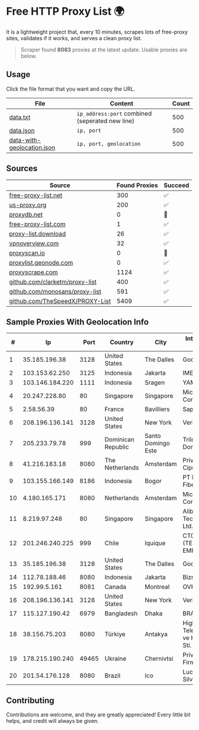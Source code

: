 
# Free HTTP Proxy List 🌍

It is a lightweight project that, every 10 minutes, scrapes lots of free-proxy sites, validates if it works, and serves a clean proxy list.


> Scraper found **8083** proxies at the latest update. Usable proxies are below.

## Usage

Click the file format that you want and copy the URL.


|File|Content|Count|
|----|-------|-----|
|[data.txt](https://raw.githubusercontent.com/themiralay/Proxy-List-World/master/data.txt)|`ip_address:port` combined (seperated new line)|500|
|[data.json](https://raw.githubusercontent.com/themiralay/Proxy-List-World/master/data.json)|`ip, port`|500|
|[data-with-geolocation.json](https://raw.githubusercontent.com/themiralay/Proxy-List-World/master/data-with-geolocation.json)|`ip, port, geolocation`|500|

## Sources

|Source|Found Proxies|Succeed|
|------|-------------|-------|
|[free-proxy-list.net](https://free-proxy-list.net)|300|✅|
|[us-proxy.org](https://www.us-proxy.org)|200|✅|
|[proxydb.net](http://proxydb.net)|0|🚫|
|[free-proxy-list.com](https://free-proxy-list.com/?page=&port=&type%5B%5D=http&type%5B%5D=https&up_time=0&search=Search)|1|✅|
|[proxy-list.download](https://www.proxy-list.download/HTTP)|26|✅|
|[vpnoverview.com](https://vpnoverview.com/privacy/anonymous-browsing/free-proxy-servers)|32|✅|
|[proxyscan.io](https://www.proxyscan.io)|0|🚫|
|[proxylist.geonode.com](https://proxylist.geonode.com/api/proxy-list?limit=300&page=1&sort_by=lastChecked&sort_type=desc&protocols=http,https)|0|✅|
|[proxyscrape.com](https://api.proxyscrape.com/v2/?request=displayproxies&protocol=http&timeout=10000&country=all&ssl=all&anonymity=all)|1124|✅|
|[github.com/clarketm/proxy-list](https://raw.githubusercontent.com/clarketm/proxy-list/master/proxy-list-raw.txt)|400|✅|
|[github.com/monosans/proxy-list](https://raw.githubusercontent.com/monosans/proxy-list/main/proxies/http.txt)|591|✅|
|[github.com/TheSpeedX/PROXY-List](https://raw.githubusercontent.com/TheSpeedX/PROXY-List/master/http.txt)|5409|✅|


## Sample Proxies With Geolocation Info

|#|Ip|Port|Country|City|Internet Service Provider|
|-|--|----|-------|----|-------------------------|
|1|35.185.196.38|3128|United States|The Dalles|Google LLC|
|2|103.153.62.250|3125|Indonesia|Jakarta|IMEDIANET|
|3|103.146.184.220|1111|Indonesia|Sragen|YAMNET|
|4|20.247.228.80|80|Singapore|Singapore|Microsoft Corporation|
|5|2.58.56.39|80|France|Bavilliers|Sapinet|
|6|208.196.136.141|3128|United States|New York|Verizon Business|
|7|205.233.79.78|999|Dominican Republic|Santo Domingo Este|Trilogy Dominicana, S.A.|
|8|41.216.183.18|8080|The Netherlands|Amsterdam|Private-Hosting di Cipriano oscar|
|9|103.155.166.149|8186|Indonesia|Bogor|PT Network Lintas Fiberindo|
|10|4.180.165.171|8080|Netherlands|Amsterdam|Microsoft Corporation|
|11|8.219.97.248|80|Singapore|Singapore|Alibaba (US) Technology Co., Ltd.|
|12|201.246.240.225|999|Chile|Iquique|CTC. CORP S.A. (TELEFONICA EMPRESAS)|
|13|35.185.196.38|3128|United States|The Dalles|Google LLC|
|14|112.78.188.46|8080|Indonesia|Jakarta|Biznet Networks|
|15|192.99.5.161|8081|Canada|Montreal|OVH SAS|
|16|208.196.136.141|3128|United States|New York|Verizon Business|
|17|115.127.190.42|6979|Bangladesh|Dhaka|BRACNet Limited|
|18|38.156.75.203|8080|Türkiye|Antakya|High Speed Telekomunikasyon ve Hab. Hiz. Ltd. Sti.|
|19|178.215.190.240|49465|Ukraine|Chernivtsi|Private Enterprise Firma Fenix VT|
|20|201.54.176.128|8080|Brazil|Ico|Lucas De Souza Silva|



## Contributing

Contributions are welcome, and they are greatly appreciated! Every
little bit helps, and credit will always be given.

